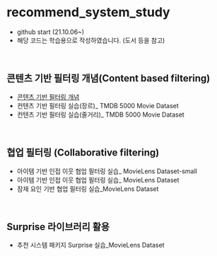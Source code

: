 # recommend_system_study

- github start (21.10.06~)
- 해당 코드는 학습용으로 작성하였습니다. (도서 등을 참고)

<br/>

콘텐츠 기반 필터링 개념(Content based filtering)
-------------

- [콘텐츠 기반 필터링 개념](https://github.com/passiona2z/recommend_system_study/blob/main/machine_learning_code/1%20Content%20based%20filtering.md)
- 컨텐츠 기반 필터링 실습(장르)_ TMDB 5000 Movie Dataset
- 컨텐츠 기반 필터링 실습(줄거리)_ TMDB 5000 Movie Dataset

<br/>

협업 필터링 (Collaborative filtering)
-------------
- 아이템 기반 인접 이웃 협업 필터링 실습_ MovieLens Dataset-small
- 아이템 기반 인접 이웃 협업 필터링 실습_ MovieLens Dataset
- 잠재 요인 기반 협업 필터링 실습_MovieLens Dataset

<br/>

Surprise 라이브러리 활용 
-------------
- 추천 시스템 패키지 Surprise 실습_MovieLens Dataset

<br/>

